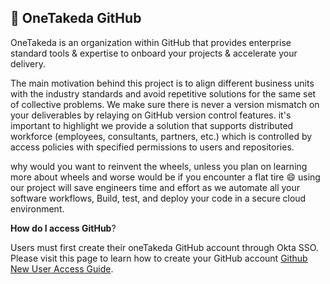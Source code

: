 
## 🔧 OneTakeda GitHub

 OneTakeda is an organization within GitHub that provides enterprise standard tools & expertise to onboard your projects & accelerate your delivery.

The main motivation behind this project is to align different business units with the industry standards and avoid repetitive solutions for the same set of collective problems. 
We make sure there is never a version mismatch on your deliverables by relaying on GitHub version control features.  it's important to highlight we provide a solution that supports distributed workforce (employees, consultants, partners, etc.) which is controlled by access policies with specified permissions to users and repositories.

why would you want to reinvent the wheels, unless you plan on learning more about wheels and worse would be if you encounter a flat tire :smile: using our project will save engineers time and effort as we automate all your software workflows, Build, test, and deploy your code in a secure cloud environment. 
    
  **How do I access GitHub**?

Users must first create their oneTakeda GitHub account through Okta SSO. Please visit this page to learn how to create your GitHub account [Github New User Access Guide](https://mytakeda.sharepoint.com/:p:/r/sites/DevOps/_layouts/15/Doc.aspx?sourcedoc=%7B20F91A70-6FB5-48D8-BB79-9009C9F16CC8%7D&file=GitHub%20New%20User%20Access%20Guide.pptx&action=edit&mobileredirect=true).
